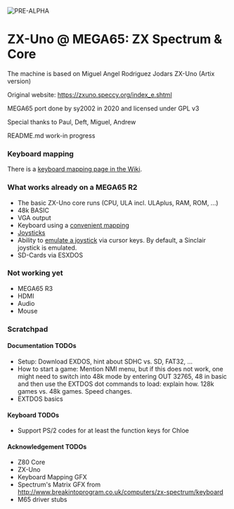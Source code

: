 ![PRE-ALPHA](https://img.shields.io/badge/-WARNING%3A%20PRE--ALPHA-red)

ZX-Uno @ MEGA65: ZX Spectrum & Core
===================================

The machine is based on Miguel Angel Rodriguez Jodars ZX-Uno (Artix version)

Original website: https://zxuno.speccy.org/index_e.shtml

MEGA65 port done by sy2002 in 2020 and licensed under GPL v3

Special thanks to Paul, Deft, Miguel, Andrew

README.md work-in progress

### Keyboard mapping

There is a [keyboard mapping page in the Wiki](https://github.com/sy2002/zxuno4mega65/wiki/Keyboard-Mapping).

### What works already on a MEGA65 R2

* The basic ZX-Uno core runs (CPU, ULA incl. ULAplus, RAM, ROM, ...)
* 48k BASIC
* VGA output
* Keyboard using a [convenient mapping](https://github.com/sy2002/zxuno4mega65/wiki/Keyboard-Mapping)
* [Joysticks](https://github.com/sy2002/zxuno4mega65/wiki/Joysticks)
* Ability to [emulate a joystick](https://github.com/sy2002/zxuno4mega65/wiki/Keyboard#cursor-keys-standard-and-joystick-mode) via cursor keys.
  By default, a Sinclair joystick is emulated.
* SD-Cards via ESXDOS

### Not working yet

* MEGA65 R3
* HDMI
* Audio
* Mouse

### Scratchpad

#### Documentation TODOs

* Setup: Download EXDOS, hint about SDHC vs. SD, FAT32, ...
* How to start a game: Mention NMI menu, but if this does not work, one might need to switch
  into 48k mode by entering OUT 32765, 48 in basic and then use the EXTDOS dot commands to load:
  explain how. 128k games vs. 48k games. Speed changes.
* EXTDOS basics

#### Keyboard TODOs

* Support PS/2 codes for at least the function keys for Chloe

#### Acknowledgement TODOs

* Z80 Core
* ZX-Uno
* Keyboard Mapping GFX
* Spectrum's Matrix GFX from http://www.breakintoprogram.co.uk/computers/zx-spectrum/keyboard
* M65 driver stubs
